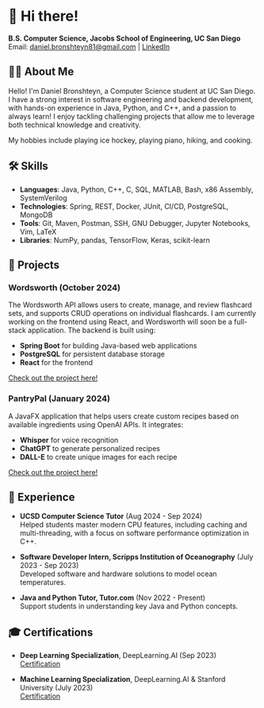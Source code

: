 
# 👋 Hi there!  

**B.S. Computer Science, Jacobs School of Engineering, UC San Diego**  
Email: daniel.bronshteyn81@gmail.com | [LinkedIn](https://www.linkedin.com/in/daniel-bronshteyn-78862212a/)

## 👨‍💻 About Me 

Hello! I'm Daniel Bronshteyn, a Computer Science student at UC San Diego. I have a strong interest in software engineering and backend development, with hands-on experience in Java, Python, and C++, and a passion to always learn! I enjoy tackling challenging projects that allow me to leverage both technical knowledge and creativity.

My hobbies include playing ice hockey, playing piano, hiking, and cooking.

## 🛠️ Skills 

- **Languages**: Java, Python, C++, C, SQL, MATLAB, Bash, x86 Assembly, SystemVerilog
- **Technologies**: Spring, REST, Docker, JUnit, CI/CD,‬‭ PostgreSQL, MongoDB
- **Tools**: Git, Maven, Postman, SSH, GNU Debugger, Jupyter‬‭ Notebooks, Vim, LaTeX
- **Libraries**: NumPy, pandas, TensorFlow, Keras, scikit-learn

## 🚀 Projects 

### Wordsworth (October 2024)
The Wordsworth API allows users to create, manage, and review flashcard sets, and supports CRUD operations on individual flashcards. I am currently working on the frontend using React, and Wordsworth will soon be a full-stack application. The backend is built using:
- **Spring Boot** for building Java-based web applications
- **PostgreSQL** for persistent database storage
- **React** for the frontend
  
[Check out the project here!](https://github.com/dbronshteyn/Wordsworth)

### PantryPal (January 2024)
A JavaFX application that helps users create custom recipes based on available ingredients using OpenAI APIs. It integrates:
- **Whisper** for voice recognition
- **ChatGPT** to generate personalized recipes
- **DALL-E** to create unique images for each recipe
  
[Check out the project here!](https://github.com/dbronshteyn/PantryPal)

## 💼 Experience 

- **UCSD Computer Science Tutor** (Aug 2024 - Sep 2024)  
  Helped students master modern CPU features, including caching and multi-threading, with a focus on software performance optimization in C++.
  
- **Software Developer Intern, Scripps Institution of Oceanography** (July 2023 - Sep 2023)  
  Developed software and hardware solutions to model ocean temperatures.

- **Java and Python Tutor, Tutor.com** (Nov 2022 - Present)  
  Support students in understanding key Java and Python concepts.

## 🎓 Certifications

- **Deep Learning Specialization**, DeepLearning.AI (Sep 2023)  
  [Certification](https://www.coursera.org/account/accomplishments/specialization/certificate/MSZULYSPJDSV)

- **Machine Learning Specialization**, DeepLearning.AI & Stanford University (July 2023)  
  [Certification](https://www.coursera.org/account/accomplishments/specialization/certificate/M66VNMT5FA28)
